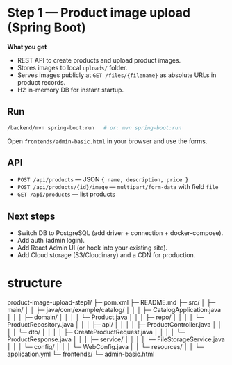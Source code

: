 # Step 1 — Product image upload (Spring Boot)

**What you get**
- REST API to create products and upload product images.
- Stores images to local `uploads/` folder.
- Serves images publicly at `GET /files/{filename}` as absolute URLs in product records.
- H2 in-memory DB for instant startup.

## Run
```bash
/backend/mvn spring-boot:run   # or: mvn spring-boot:run
```
Open `frontends/admin-basic.html` in your browser and use the forms.

## API
- `POST /api/products` — JSON `{ name, description, price }`
- `POST /api/products/{id}/image` — `multipart/form-data` with field `file`
- `GET /api/products` — list products

## Next steps
- Switch DB to PostgreSQL (add driver + connection + docker-compose).
- Add auth (admin login).
- Add React Admin UI (or hook into your existing site).
- Add Cloud storage (S3/Cloudinary) and a CDN for production.
 

# structure

product-image-upload-step1/
├─ pom.xml
├─ README.md
├─ src/
│  ├─ main/
│  │  ├─ java/com/example/catalog/
│  │  │  ├─ CatalogApplication.java
│  │  │  ├─ domain/
│  │  │  │   └─ Product.java
│  │  │  ├─ repo/
│  │  │  │   └─ ProductRepository.java
│  │  │  ├─ api/
│  │  │  │   ├─ ProductController.java
│  │  │  │   └─ dto/
│  │  │  │       ├─ CreateProductRequest.java
│  │  │  │       └─ ProductResponse.java
│  │  │  ├─ service/
│  │  │  │   └─ FileStorageService.java
│  │  │  └─ config/
│  │  │      └─ WebConfig.java
│  │  └─ resources/
│  │      └─ application.yml
└─ frontends/
   └─ admin-basic.html
